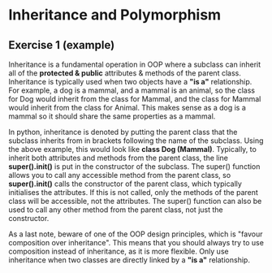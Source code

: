 # Inheritance and Polymorphism

## Exercise 1 (example)

Inheritance is a fundamental operation in OOP where a subclass can inherit all of the __protected & public__ attributes & methods of the parent class. Inheritance is typically used when two objects have a **"is a"** relationship. For example, a dog is a mammal, and a mammal is an animal, so the class for Dog would inherit from the class for Mammal, and the class for Mammal would inherit from the class for Animal. This makes sense as a dog is a mammal so it should share the same properties as a mammal.

In python, inheritance is denoted by putting the parent class that the subclass inherits from in brackets following the name of the subclass. Using the above example, this would look like **class Dog (Mammal)**. Typically, to inherit both attributes and methods from the parent class, the line **super().__init__()** is put in the constructor of the subclass. The super() function allows you to call any accessible method from the parent class, so **super().__init__()** calls the constructor of the parent class, which typically initialises the attributes. If this is not called, only the methods of the parent class will be accessible, not the attributes. The super() function can also be used to call any other method from the parent class, not just the constructor.

As a last note, beware of one of the OOP design principles, which is "favour composition over inheritance". This means that you should always try to use composition instead of inheritance, as it is more flexible. Only use inheritance when two classes are directly linked by a **"is a"** relationship. 
